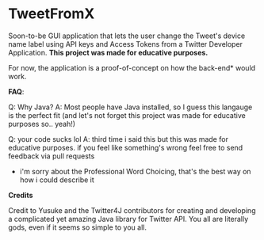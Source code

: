 # TweetFromX

Soon-to-be GUI application that lets the user change the Tweet's device name label using API keys and Access Tokens from a Twitter Developer Application. 
**This project was made for educative purposes.**

For now, the application is a proof-of-concept on how the back-end* would work.

**FAQ**:

Q: Why Java?
A: Most people have Java installed, so I guess this langauge is the perfect fit (and let's not forget this project was made for educative purposes so.. yeah!)

Q: your code sucks lol
A: third time i said this but this was made for educative purposes. if you feel like something's wrong feel free to send feedback via pull requests

* i'm sorry about the Professional Word Choicing, that's the best way on how i could describe it

**Credits**

Credit to Yusuke and the Twitter4J contributors for creating and developing a complicated yet amazing Java library for Twitter API. You all are literally gods, even if it seems so simple to you all.
